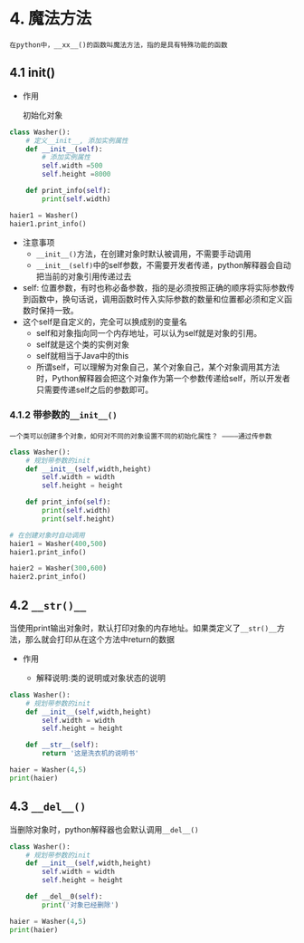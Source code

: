 # 4. 魔法方法
    在python中，__xx__()的函数叫魔法方法，指的是具有特殊功能的函数

## 4.1 __init__()
* 作用

    初始化对象

```python
class Washer():
    # 定义__init__, 添加实例属性
    def __init__(self):
        # 添加实例属性
        self.width =500
        self.height =8000

    def print_info(self):
        print(self.width)

haier1 = Washer()
haier1.print_info()
```

* 注意事项
  * `__init__()`方法，在创建对象时默认被调用，不需要手动调用
  * `__init__(self)`中的self参数，不需要开发者传递，python解释器会自动把当前的对象引用传递过去
* self: 位置参数，有时也称必备参数，指的是必须按照正确的顺序将实际参数传到函数中，换句话说，调用函数时传入实际参数的数量和位置都必须和定义函数时保持一致。
* 这个self是自定义的，完全可以换成别的变量名
  * self和对象指向同一个内存地址，可以认为self就是对象的引用。
  * self就是这个类的实例对象
  * self就相当于Java中的this
  * 所谓self，可以理解为对象自己，某个对象自己，某个对象调用其方法时，Python解释器会把这个对象作为第一个参数传递给self，所以开发者只需要传递self之后的参数即可。

### 4.1.2 带参数的`__init__()`
    一个类可以创建多个对象，如何对不同的对象设置不同的初始化属性？ ————通过传参数

```python
class Washer():
    # 规划带参数的init
    def __init__(self,width,height)
        self.width = width
        self.height = height

    def print_info(self):
        print(self.width)
        print(self.height)

# 在创建对象时自动调用
haier1 = Washer(400,500)
haier1.print_info()

haier2 = Washer(300,600)
haier2.print_info()
```

## 4.2 `__str()__`
当使用print输出对象时，默认打印对象的内存地址。如果类定义了`__str()__`方法，那么就会打印从在这个方法中return的数据

* 作用
  
  * 解释说明:类的说明或对象状态的说明

```python
class Washer():
    # 规划带参数的init
    def __init__(self,width,height)
        self.width = width
        self.height = height

    def __str__(self):
        return '这是洗衣机的说明书'

haier = Washer(4,5)
print(haier)
```

## 4.3 `__del__()`
当删除对象时，python解释器也会默认调用`__del__()`

```python
class Washer():
    # 规划带参数的init
    def __init__(self,width,height)
        self.width = width
        self.height = height

    def __del__0(self):
        print('对象已经删除')

haier = Washer(4,5)
print(haier)
```